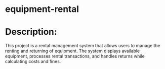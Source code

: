 # equipment-rental

# Description:
This project is a rental management system that allows users to manage the renting and returning of equipment. The system displays available equipment, processes rental transactions, and handles returns while calculating costs and fines.
